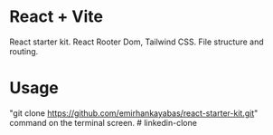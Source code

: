 # React + Vite

React starter kit. React Rooter Dom, Tailwind CSS. File structure and routing.

# Usage

"git clone https://github.com/emirhankayabas/react-starter-kit.git" command on the terminal screen.
#   l i n k e d i n - c l o n e  
 